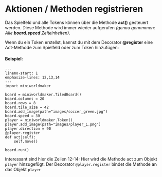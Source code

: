 Aktionen / Methoden registrieren
================================

Das Spielfeld und alle Tokens können über die Methode **act()** gesteuert werden. 
Diese Methode wird immer wieder aufgerufen *(genau genommen: Alle **board.speed** Zeiteinheiten)*.

Wenn du ein Token erstellst, kannst du mit dem Decorator **@register** eine Act-Methode zum Spielfeld oder zum Token hinzufügen:

#### Beispiel:

```{code-block} python
---
lineno-start: 1
emphasize-lines: 12,13,14
---
import miniworldmaker

board = miniworldmaker.TiledBoard()
board.columns = 20
board.rows = 8
board.tile_size = 42
board.add_image(path="images/soccer_green.jpg")
board.speed = 30
player = miniworldmaker.Token()
player.add_image(path="images/player_1.png")
player.direction = 90
@player.register
def act(self):
    self.move()

board.run()
```

Interessant sind hier die Zeilen 12-14: Hier wird die Methode act zum Objekt `player` hinzugefügt. Der Decorator `@player.register` bindet die Methode an das Objekt `player`

